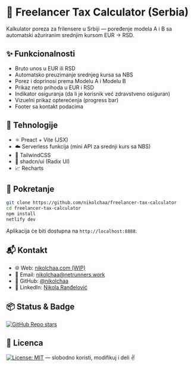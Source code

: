 # 💸 Freelancer Tax Calculator (Serbia)

Kalkulator poreza za frilensere u Srbiji — poređenje modela A i B sa automatski ažuriranim srednjim kursom EUR → RSD.

## ✨ Funkcionalnosti

- Bruto unos u EUR ili RSD
- Automatsko preuzimanje srednjeg kursa sa NBS
- Porez i doprinosi prema Modelu A i Modelu B
- Prikaz neto prihoda u EUR i RSD
- Indikator osiguranja (da li je korisnik već zdravstveno osiguran)
- Vizuelni prikaz opterećenja (progress bar)
- Footer sa kontakt podacima

## 🔧 Tehnologije

- ⚛️ Preact + Vite (JSX)
- ☁️ Serverless funkcija (mini API za srednji kurs sa NBS)
- 🎨 TailwindCSS
- 🧩 shadcn/ui (Radix UI)
- 📈 Recharts

## 🚀 Pokretanje

```bash
git clone https://github.com/nikolchaa/freelancer-tax-calculator
cd freelancer-tax-calculator
npm install
netlify dev
```

Aplikacija će biti dostupna na `http://localhost:8888`.

## 📬 Kontakt

- 🌐 Web: [nikolchaa.com (WIP)](https://nikolchaa.com)
- 📧 Email: [nikolchaa@netrunners.work](mailto:nikolchaa@netrunners.work)
- 🐙 GitHub: [@nikolchaa](https://github.com/nikolchaa)
- 💼 LinkedIn: [Nikola Ranđelović](https://www.linkedin.com/in/nikolchaa)

## 📦 Status & Badge

[![GitHub Repo stars](https://img.shields.io/github/stars/nikolchaa/freelancer-tax-calculator?style=social)](https://github.com/nikolchaa/freelancer-tax-calculator)

## 🪪 Licenca

[![License: MIT](https://img.shields.io/badge/License-MIT-green.svg)](./LICENSE) — slobodno koristi, modifikuj i deli ✌️
